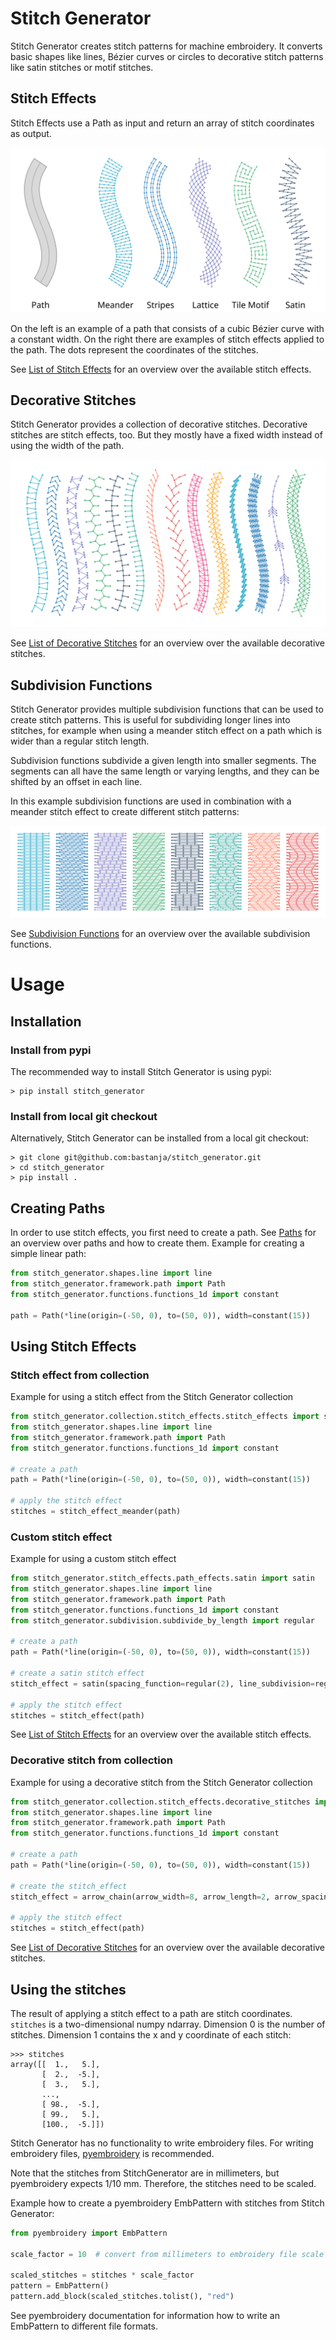 # Stitch Generator

Stitch Generator creates stitch patterns for machine embroidery. It converts basic shapes like lines, Bézier curves or
circles to decorative stitch patterns like satin stitches or motif stitches.

## Stitch Effects

Stitch Effects use a Path as input and return an array of stitch coordinates as output.

![stitch effects](doc/images/path_stitch_effect_examples.svg "Examples of stitch effects" )

On the left is an example of a path that consists of a cubic Bézier curve with a constant width. On the right there are
examples of stitch effects applied to the path. The dots represent the coordinates of the stitches.

See [List of Stitch Effects](doc/list_of_stitch_effects.md) for an overview over the available stitch effects.

## Decorative Stitches

Stitch Generator provides a collection of decorative stitches. Decorative stitches are stitch effects, too. But they
mostly have a fixed width instead of using the width of the path.

![decorative stitches](doc/images/list_of_decorative_stitches.svg "Examples of decorative stitches")

See [List of Decorative Stitches](doc/list_of_decorative_stitches.md) for an overview over the available decorative
stitches.

## Subdivision Functions

Stitch Generator provides multiple subdivision functions that can be used to create stitch patterns. This is useful for
subdividing longer lines into stitches, for example when using a meander stitch effect on a path which is wider than a
regular stitch length.

Subdivision functions subdivide a given length into smaller segments. The segments can all have the same length or
varying lengths, and they can be shifted by an offset in each line.

In this example subdivision functions are used in combination with a meander stitch effect to create different stitch
patterns:

![subdivision](doc/images/meander_subdivision_example.svg "Examples of subdivision patterns")

See [Subdivision Functions](doc/subdivision_functions.md) for an overview over the available subdivision functions.

# Usage

## Installation

### Install from pypi

The recommended way to install Stitch Generator is using pypi:

```
> pip install stitch_generator
```

### Install from local git checkout

Alternatively, Stitch Generator can be installed from a local git checkout:

```
> git clone git@github.com:bastanja/stitch_generator.git
> cd stitch_generator
> pip install .
```

## Creating Paths

In order to use stitch effects, you first need to create a path. See [Paths](doc/paths.md) for an overview over paths
and how to create them. Example for creating a simple linear path:

```python
from stitch_generator.shapes.line import line
from stitch_generator.framework.path import Path
from stitch_generator.functions.functions_1d import constant

path = Path(*line(origin=(-50, 0), to=(50, 0)), width=constant(15))
```

## Using Stitch Effects

### Stitch effect from collection

Example for using a stitch effect from the Stitch Generator collection

```python
from stitch_generator.collection.stitch_effects.stitch_effects import stitch_effect_meander
from stitch_generator.shapes.line import line
from stitch_generator.framework.path import Path
from stitch_generator.functions.functions_1d import constant

# create a path
path = Path(*line(origin=(-50, 0), to=(50, 0)), width=constant(15))

# apply the stitch effect
stitches = stitch_effect_meander(path)
```

### Custom stitch effect

Example for using a custom stitch effect

```python
from stitch_generator.stitch_effects.path_effects.satin import satin
from stitch_generator.shapes.line import line
from stitch_generator.framework.path import Path
from stitch_generator.functions.functions_1d import constant
from stitch_generator.subdivision.subdivide_by_length import regular

# create a path
path = Path(*line(origin=(-50, 0), to=(50, 0)), width=constant(15))

# create a satin stitch effect
stitch_effect = satin(spacing_function=regular(2), line_subdivision=regular(4))

# apply the stitch effect
stitches = stitch_effect(path)
```

See [List of Stitch Effects](doc/list_of_stitch_effects.md) for an overview over the available stitch effects.

### Decorative stitch from collection

Example for using a decorative stitch from the Stitch Generator collection

```python
from stitch_generator.collection.stitch_effects.decorative_stitches import arrow_chain
from stitch_generator.shapes.line import line
from stitch_generator.framework.path import Path
from stitch_generator.functions.functions_1d import constant

# create a path
path = Path(*line(origin=(-50, 0), to=(50, 0)), width=constant(15))

# create the stitch_effect
stitch_effect = arrow_chain(arrow_width=8, arrow_length=2, arrow_spacing=2)

# apply the stitch effect
stitches = stitch_effect(path)
```

See [List of Decorative Stitches](doc/list_of_decorative_stitches.md) for an overview over the available decorative
stitches.

## Using the stitches

The result of applying a stitch effect to a path are stitch coordinates. `stitches` is a two-dimensional numpy ndarray.
Dimension 0 is the number of stitches. Dimension 1 contains the x and y coordinate of each stitch:

```
>>> stitches
array([[  1.,   5.],
       [  2.,  -5.],
       [  3.,   5.],
       ...,
       [ 98.,  -5.],
       [ 99.,   5.],
       [100.,  -5.]])
```

Stitch Generator has no functionality to write embroidery files. For writing embroidery files,
[pyembroidery](https://pypi.org/project/pyembroidery/) is recommended.

Note that the stitches from StitchGenerator are in millimeters, but pyembroidery expects 1/10 mm. Therefore, the
stitches need to be scaled.

Example how to create a pyembroidery EmbPattern with stitches from Stitch Generator:

```python
from pyembroidery import EmbPattern

scale_factor = 10  # convert from millimeters to embroidery file scale 1/10 mm

scaled_stitches = stitches * scale_factor
pattern = EmbPattern()
pattern.add_block(scaled_stitches.tolist(), "red")
```

See pyembroidery documentation for information how to write an EmbPattern to different file formats.
